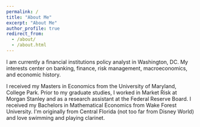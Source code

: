 ```yaml
---
permalink: /
title: "About Me"
excerpt: "About Me"
author_profile: true
redirect_from: 
  - /about/
  - /about.html
---
```


I am currently a financial institutions policy analyst in Washington, DC. My interests center on banking, finance, risk management, macroeconomics, and economic history. 

I received my Masters in Economics from the University of Maryland, College Park. Prior to my graduate studies, I worked in Market Risk at Morgan Stanley and as a research assistant at the Federal Reserve Board. I received my Bachelors in Mathematical Economics from Wake Forest University. I'm originally from Central Florida (not too far from Disney World) and love swimming and playing clarinet.
